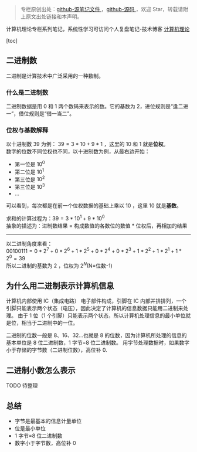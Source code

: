 > 专栏原创出处：[github-源笔记文件 ](https://github.com/GourdErwa/review-notes/tree/master/algorithm/computer-theory) ，[github-源码 ](https://github.com/GourdErwa/java-advanced/tree/master/java-computer-theory)，欢迎 Star，转载请附上原文出处链接和本声明。

计算机理论专栏系列笔记，系统性学习可访问个人复盘笔记-技术博客 [计算机理论 ](https://review-notes.top/algorithm/computer-theory)

[toc]
## 二进制数
二进制是计算技术中广泛采用的一种数制。  

### 什么是二进制数
二进制数据是用 0 和 1 两个数码来表示的数。它的基数为 2，进位规则是“逢二进一”，借位规则是“借一当二”。

### 位权与基数解释
以十进制数 39 为例： $39=3*10+9*1$ ，这里的 10 和 1 就是**位权**。  
数字的位数不同位权也不同，以十进制数为例，从最右边开始：
- 第一位是 $10^0$
- 第二位是 $10^1$
- 第三位是 $10^2$
- 第三位是 $10^3$
- ...

可以看到，每次都是在前一个位权数据的基础上乘以 10 ，这里 10 就是**基数**。

求和的计算过程为：$39=3*10^1+9*10^0$  
抽象的描述为：进制数结果 = 构成数值的各数位的数值 * 位权后，再相加的结果

***

以二进制角度来看：  
$00100111=0*2^7+0*2^6+1*2^5+0*2^4+0*2^3+1*2^2+1*2^1+1*2^0 = 39$  
所以二进制的基数为 2 ，位权为 $2^N$(N=位数-1)

## 为什么用二进制表示计算机信息
计算机内部使用 IC（集成电路） 电子部件构成，引脚在 IC 内部并排排列，一个引脚只能表示两个状态（电压），因此决定了计算机的信息数据只能用二进制来处理。
由于 1 位（1 个引脚）只能表示两个状态，所以计算机处理信息的最小单位就是位，相当于二进制中的一位。

二进制的位数一般是 8、16、32...也就是 8 的位数，因为计算机所处理的信息的基本单位是 8 位二进制数，1 字节=8 位二进制数。
用字节处理数据时，如果数字小于存储的字节数（二进制位数），高位补 0.

## 二进制小数怎么表示
TODO 待整理


## 总结
- 字节是最基本的信息计量单位
- 位是最小单位
- 1 字节=8 位二进制数
- 数字小于字节数，高位补 0
